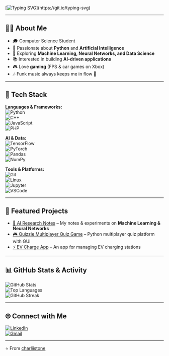 <!-- Typing SVG Animation -->
[![Typing SVG](https://readme-typing-svg.demolab.com?font=Fira+Code&pause=1000&color=00F700&width=435&lines=Hi+there!+I'm+Ahmet+Can+👋;Computer+Science+Student;Python+%7C+AI+Enthusiast;Always+learning+new+things!)](https://git.io/typing-svg)

---

## 👨‍💻 About Me
- 🎓 Computer Science Student  
- 🐍 Passionate about **Python** and **Artificial Intelligence**  
- 🤖 Exploring **Machine Learning, Neural Networks, and Data Science**  
- 📚 Interested in building **AI-driven applications**  
- 🎮 Love **gaming** (FPS & car games on Xbox)  
- 🎶 Funk music always keeps me in flow 🎷  

---

## 🔧 Tech Stack
**Languages & Frameworks:**  
![Python](https://img.shields.io/badge/Python-3776AB?style=for-the-badge&logo=python&logoColor=white)  
![C++](https://img.shields.io/badge/C%2B%2B-00599C?style=for-the-badge&logo=cplusplus&logoColor=white)  
![JavaScript](https://img.shields.io/badge/JavaScript-F7DF1E?style=for-the-badge&logo=javascript&logoColor=black)  
![PHP](https://img.shields.io/badge/PHP-777BB4?style=for-the-badge&logo=php&logoColor=white)  

**AI & Data:**  
![TensorFlow](https://img.shields.io/badge/TensorFlow-FF6F00?style=for-the-badge&logo=tensorflow&logoColor=white)  
![PyTorch](https://img.shields.io/badge/PyTorch-EE4C2C?style=for-the-badge&logo=pytorch&logoColor=white)  
![Pandas](https://img.shields.io/badge/Pandas-150458?style=for-the-badge&logo=pandas&logoColor=white)  
![NumPy](https://img.shields.io/badge/NumPy-013243?style=for-the-badge&logo=numpy&logoColor=white)  

**Tools & Platforms:**  
![Git](https://img.shields.io/badge/Git-F05032?style=for-the-badge&logo=git&logoColor=white)  
![Linux](https://img.shields.io/badge/Linux-FCC624?style=for-the-badge&logo=linux&logoColor=black)  
![Jupyter](https://img.shields.io/badge/Jupyter-F37626?style=for-the-badge&logo=jupyter&logoColor=white)  
![VSCode](https://img.shields.io/badge/VSCode-0078D4?style=for-the-badge&logo=visualstudiocode&logoColor=white)  

---

## 🚀 Featured Projects
- [🤖 AI Research Notes](https://github.com/charliistone/AI-Learning) – My notes & experiments on **Machine Learning & Neural Networks**  
- [🎮 Quizzie Multiplayer Quiz Game](https://github.com/charliistone/Quizzie-Multiplayer-Quiz-Game) – Python multiplayer quiz platform with GUI  
- [⚡ EV Charge App](https://github.com/charliistone/EV-Charge-App) – An app for managing EV charging stations  

---

## 📊 GitHub Stats & Activity
![GitHub Stats](https://github-readme-stats.vercel.app/api?username=charliistone&show_icons=true&theme=tokyonight)  
![Top Languages](https://github-readme-stats.vercel.app/api/top-langs/?username=charliistone&layout=compact&theme=tokyonight)  
![GitHub Streak](https://streak-stats.demolab.com?user=charliistone&theme=tokyonight&hide_border=true)  

---

## 🌐 Connect with Me
[![LinkedIn](https://img.shields.io/badge/LinkedIn-0A66C2?style=for-the-badge&logo=linkedin&logoColor=white)](https://www.linkedin.com/in/ahmetcancengiz)  
[![Gmail](https://img.shields.io/badge/Email-D14836?style=for-the-badge&logo=gmail&logoColor=white)](mailto:youremail@gmail.com)  

---
⭐️ From [charliistone](https://github.com/charliistone)
